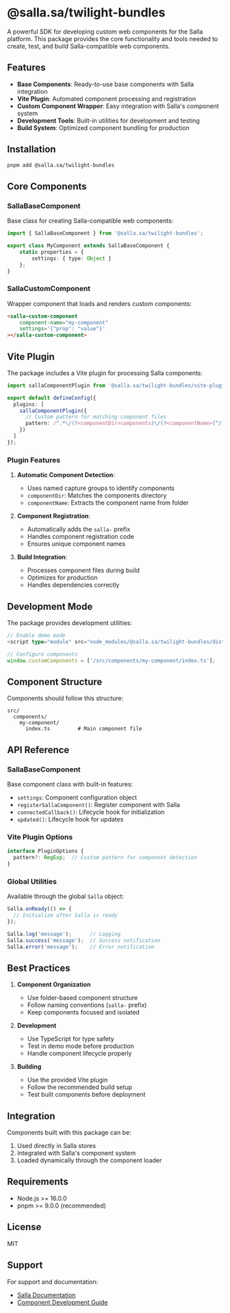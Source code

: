 # @salla.sa/twilight-bundles

A powerful SDK for developing custom web components for the Salla platform. This package provides the core functionality and tools needed to create, test, and build Salla-compatible web components.

## Features

- **Base Components**: Ready-to-use base components with Salla integration
- **Vite Plugin**: Automated component processing and registration
- **Custom Component Wrapper**: Easy integration with Salla's component system
- **Development Tools**: Built-in utilities for development and testing
- **Build System**: Optimized component bundling for production

## Installation

```bash
pnpm add @salla.sa/twilight-bundles
```

## Core Components

### SallaBaseComponent

Base class for creating Salla-compatible web components:

```typescript
import { SallaBaseComponent } from '@salla.sa/twilight-bundles';

export class MyComponent extends SallaBaseComponent {
    static properties = {
        settings: { type: Object }
    };
}
```

### SallaCustomComponent

Wrapper component that loads and renders custom components:

```html
<salla-custom-component 
    component-name="my-component" 
    settings='{"prop": "value"}'
></salla-custom-component>
```

## Vite Plugin

The package includes a Vite plugin for processing Salla components:

```typescript
import sallaComponentPlugin from '@salla.sa/twilight-bundles/vite-plugin';

export default defineConfig({
  plugins: [
    sallaComponentPlugin({
      // Custom pattern for matching component files
      pattern: /^.*\/(?<componentDir>components)\/(?<componentName>[^/]+)\/index\.ts$/
    })
  ]
});
```

### Plugin Features

1. **Automatic Component Detection**:
   - Uses named capture groups to identify components
   - `componentDir`: Matches the components directory
   - `componentName`: Extracts the component name from folder

2. **Component Registration**:
   - Automatically adds the `salla-` prefix
   - Handles component registration code
   - Ensures unique component names

3. **Build Integration**:
   - Processes component files during build
   - Optimizes for production
   - Handles dependencies correctly

## Development Mode

The package provides development utilities:

```typescript
// Enable demo mode
<script type="module" src="node_modules/@salla.sa/twilight-bundles/dist/twilight-bundles.js" demo-mode></script>

// Configure components
window.customComponents = ['/src/components/my-component/index.ts'];
```

## Component Structure

Components should follow this structure:
```
src/
  components/
    my-component/
      index.ts         # Main component file
```

## API Reference

### SallaBaseComponent

Base component class with built-in features:

- `settings`: Component configuration object
- `registerSallaComponent()`: Register component with Salla
- `connectedCallback()`: Lifecycle hook for initialization
- `updated()`: Lifecycle hook for updates

### Vite Plugin Options

```typescript
interface PluginOptions {
  pattern?: RegExp;  // Custom pattern for component detection
}
```

### Global Utilities

Available through the global `Salla` object:

```typescript
Salla.onReady(() => {
  // Initialize after Salla is ready
});

Salla.log('message');      // Logging
Salla.success('message');  // Success notification
Salla.error('message');    // Error notification
```

## Best Practices

1. **Component Organization**
   - Use folder-based component structure
   - Follow naming conventions (`salla-` prefix)
   - Keep components focused and isolated

2. **Development**
   - Use TypeScript for type safety
   - Test in demo mode before production
   - Handle component lifecycle properly

3. **Building**
   - Use the provided Vite plugin
   - Follow the recommended build setup
   - Test built components before deployment

## Integration

Components built with this package can be:
1. Used directly in Salla stores
2. Integrated with Salla's component system
3. Loaded dynamically through the component loader

## Requirements

- Node.js >= 16.0.0
- pnpm >= 9.0.0 (recommended)

## License

MIT

## Support

For support and documentation:
- [Salla Documentation](https://docs.salla.dev)
- [Component Development Guide](https://docs.salla.dev/components)
